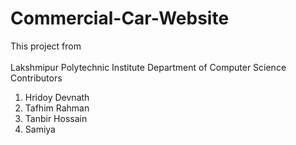 # Commercial-Car-Website

This project from<br><br>
Lakshmipur Polytechnic Institute
Department of Computer Science <br>
Contributors
1. Hridoy Devnath
2. Tafhim Rahman
3. Tanbir Hossain
4. Samiya
